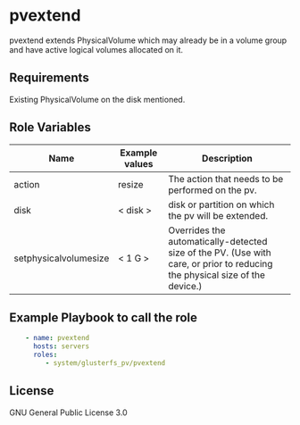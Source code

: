 pvextend
=========

pvextend extends PhysicalVolume which may already be in a volume group and have active logical volumes allocated on it.

Requirements
------------
Existing PhysicalVolume on the disk mentioned.

Role Variables
--------------
  
| Name          | Example values   | Description                           |
|---------------|------------------|---------------------------------------|
| action        | resize           | The action that needs to be performed on the pv. |
| disk          | < disk >         | disk or partition on which the pv will be extended.  |
| setphysicalvolumesize| < 1 G >   | Overrides the automatically-detected size of the PV. (Use with care, or prior to reducing the physical size of the device.) |
      

Example Playbook to call the role
---------------------------------

```yaml
    - name: pvextend
      hosts: servers
      roles:
         - system/glusterfs_pv/pvextend
```

 
License
-------

GNU General Public License 3.0
